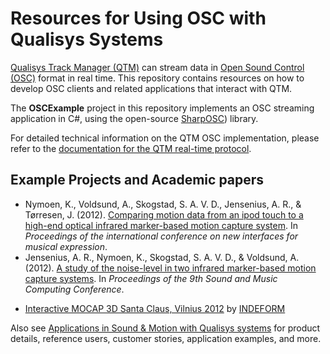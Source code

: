 # Resources for Using OSC with Qualisys Systems

[Qualisys Track Manager (QTM)](http://www.qualisys.com/software/qualisys-track-manager/) can stream data in [Open Sound Control (OSC)](http://opensoundcontrol.org/) format in real time. This repository contains resources on how to develop OSC clients and related applications that interact with QTM.

The **OSCExample** project in this repository implements an OSC streaming application in C#, using the open-source [SharpOSC](http://github.com/ValdemarOrn/SharpOSC)) library.

For detailed technical information on the QTM OSC implementation, please refer to the [documentation for the QTM real-time protocol](https://qualisys.github.io/Real-Time-Protocol-Documentation/).

## Example Projects and Academic papers

- Nymoen, K., Voldsund, A., Skogstad, S. A. V. D., Jensenius, A. R., & Tørresen, J. (2012). [Comparing motion data from an ipod touch to a high-end optical infrared marker-based motion capture system](http://www.nime.org/proceedings/2012/nime2012_198.pdf). In *Proceedings of the international conference on new interfaces for musical expression*. 
- Jensenius, A. R., Nymoen, K., Skogstad, S. A. V. D., & Voldsund, A. (2012). [A study of the noise-level in two infrared marker-based motion capture systems](http://www.arj.no/wp-content/2012/07/Jensenius_SMC_2012a.pdf). In *Proceedings of the 9th Sound and Music Computing Conference*.
* [Interactive MOCAP 3D Santa Claus, Vilnius 2012](https://youtu.be/U-BX9UPbKh4) by [INDEFORM](http://www.indeform.com/)

Also see [Applications in Sound & Motion with Qualisys systems](http://www.qualisys.com/applications/other/sound-motion) for product details, reference users, customer stories, application examples, and more.

